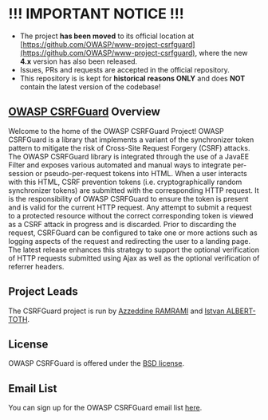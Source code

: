 # !!! IMPORTANT NOTICE !!!

* The project **has been moved** to its official location at [https://github.com/OWASP/www-project-csrfguard](https://github.com/OWASP/www-project-csrfguard), where the new **4.x** version has also been released.<br/> 
* Issues, PRs and requests are accepted in the official repository.<br/>
* This repository is is kept for **historical reasons ONLY** and does **NOT** contain the latest version of the codebase!

## [OWASP CSRFGuard](https://owasp.org/www-project-csrfguard/) Overview

Welcome to the home of the OWASP CSRFGuard Project! OWASP CSRFGuard is a library that implements a variant of the synchronizer token pattern to mitigate the risk of Cross-Site Request Forgery (CSRF) attacks. The OWASP CSRFGuard library is integrated through the use of a JavaEE Filter and exposes various automated and manual ways to integrate per-session or pseudo-per-request tokens into HTML. When a user interacts with this HTML, CSRF prevention tokens (i.e. cryptographically random synchronizer tokens) are submitted with the corresponding HTTP request. It is the responsibility of OWASP CSRFGuard to ensure the token is present and is valid for the current HTTP request. Any attempt to submit a request to a protected resource without the correct corresponding token is viewed as a CSRF attack in progress and is discarded. Prior to discarding the request, CSRFGuard can be configured to take one or more actions such as logging aspects of the request and redirecting the user to a landing page. The latest release enhances this strategy to support the optional verification of HTTP requests submitted using Ajax as well as the optional verification of referrer headers.

## Project Leads

The CSRFGuard project is run by [Azzeddine RAMRAMI](mailto:azzeddine.ramrami@owasp.org) and [Istvan ALBERT-TOTH](mailto:istvan.alberttoth@owasp.org).

## License

OWASP CSRFGuard is offered under the [BSD license](http://www.opensource.org/licenses/bsd-license.php).

## Email List

You can sign up for the OWASP CSRFGuard email list [here](https://groups.google.com/a/owasp.org/g/csrfguard-project).
